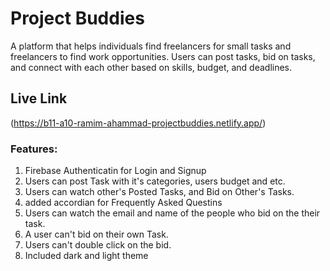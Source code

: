 # Project Buddies

A platform that helps individuals find freelancers for small tasks and freelancers to find work opportunities. Users can post tasks, bid on tasks, and connect with each other based on skills, budget, and deadlines.


## Live Link

(https://b11-a10-ramim-ahammad-projectbuddies.netlify.app/)

### Features: 

1. Firebase Authenticatin for Login and Signup
2. Users can post Task with it's categories, users budget and etc.
3. Users can watch other's Posted Tasks, and Bid on Other's Tasks.
4. added accordian for Frequently Asked Questins
5. Users can watch the email and name of the people who bid on the their task.
6. A user can't bid on their own Task.
7. Users can't double click on the bid.
8. Included dark and light theme
